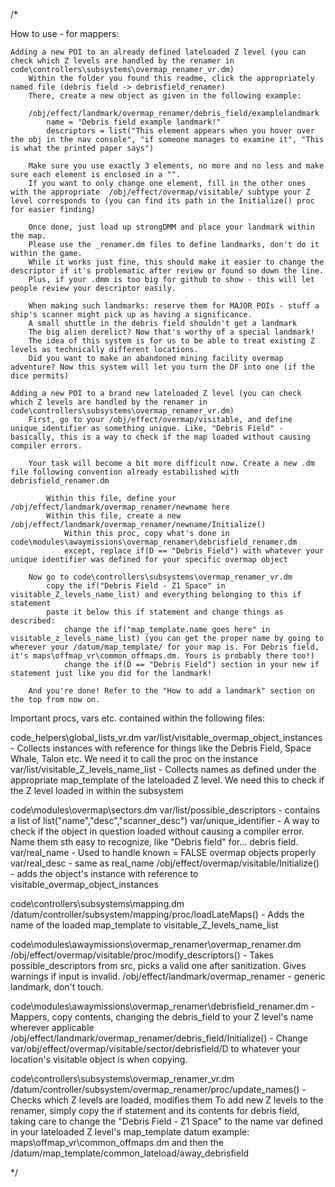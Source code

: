 /*

How to use - for mappers:

    Adding a new POI to an already defined lateloaded Z level (you can check which Z levels are handled by the renamer in code\controllers\subsystems\overmap_renamer_vr.dm)
        Within the folder you found this readme, click the appropriately named file (debris field -> debrisfield_renamer)
        There, create a new object as given in the following example:

        /obj/effect/landmark/overmap_renamer/debris_field/examplelandmark
	        name = "Debris field example landmark!"
	        descriptors = list("This element appears when you hover over the obj in the nav console", "if someone manages to examine it", "This is what the printed paper says")

        Make sure you use exactly 3 elements, no more and no less and make sure each element is enclosed in a "".
        If you want to only change one element, fill in the other ones with the appropriate  /obj/effect/overmap/visitable/ subtype your Z level corresponds to (you can find its path in the Initialize() proc for easier finding)

        Once done, just load up strongDMM and place your landmark within the map.
        Please use the _renamer.dm files to define landmarks, don't do it within the game.
        While it works just fine, this should make it easier to change the descriptor if it's problematic after review or found so down the line.
        Plus, if your .dmm is too big for github to show - this will let people review your descriptor easily.

        When making such landmarks: reserve them for MAJOR POIs - stuff a ship's scanner might pick up as having a significance.
        A small shuttle in the debris field shouldn't get a landmark
        The big alien derelict? Now that's worthy of a special landmark!
        The idea of this system is for us to be able to treat existing Z levels as technically different locations. 
        Did you want to make an abandoned mining facility overmap adventure? Now this system will let you turn the DF into one (if the dice permits)

    Adding a new POI to a brand new lateloaded Z level (you can check which Z levels are handled by the renamer in code\controllers\subsystems\overmap_renamer_vr.dm)
        First, go to your /obj/effect/overmap/visitable, and define unique_identifier as something unique. Like, "Debris Field" - basically, this is a way to check if the map loaded without causing compiler errors.

        Your task will become a bit more difficult now. Create a new .dm file following convention already estabilished with debrisfield_renamer.dm

            Within this file, define your /obj/effect/landmark/overmap_renamer/newname here
            Within this file, create a new /obj/effect/landmark/overmap_renamer/newname/Initialize()
                Within this proc, copy what's done in code\modules\awaymissions\overmap_renamer\debrisfield_renamer.dm
                except, replace if(D == "Debris Field") with whatever your unique identifier was defined for your specific overmap object

        Now go to code\controllers\subsystems\overmap_renamer_vr.dm
            copy the if("Debris Field - Z1 Space" in visitable_Z_levels_name_list) and everything belonging to this if statement
            paste it below this if statement and change things as described:
                change the if("map_template.name goes here" in visitable_z_levels_name_list) (you can get the proper name by going to wherever your /datum/map_template/ for your map is. For Debris field, it's maps\offmap_vr\common_offmaps.dm. Yours is probably there too!)
                change the if(D == "Debris Field") section in your new if statement just like you did for the landmark!

        And you're done! Refer to the "How to add a landmark" section on the top from now on.
        



Important procs, vars etc. contained within the following files:

code\_helpers\global_lists_vr.dm
    var/list/visitable_overmap_object_instances - Collects instances with reference for things like the Debris Field, Space Whale, Talon etc. We need it to call the proc on the instance
    var/list/visitable_Z_levels_name_list - Collects names as defined under the appropriate map_template of the lateloaded Z level. We need this to check if the Z level loaded in within the subsystem

code\modules\overmap\sectors.dm
    var/list/possible_descriptors - contains a list of list("name","desc","scanner_desc")
    var/unique_identifier - A way to check if the object in question loaded without causing a compiler error. Name them sth easy to recognize, like "Debris field" for... debris field.
    var/real_name - Used to handle known = FALSE overmap objects properly
	var/real_desc - same as real_name
    /obj/effect/overmap/visitable/Initialize() - adds the object's instance with reference to visitable_overmap_object_instances

code\controllers\subsystems\mapping.dm
    /datum/controller/subsystem/mapping/proc/loadLateMaps() - Adds the name of the loaded map_template to visitable_Z_levels_name_list

code\modules\awaymissions\overmap_renamer\overmap_renamer.dm
    /obj/effect/overmap/visitable/proc/modify_descriptors() - Takes possible_descriptors from src, picks a valid one after sanitization. Gives warnings if input is invalid.
    /obj/effect/landmark/overmap_renamer - generic landmark, don't touch.

code\modules\awaymissions\overmap_renamer\debrisfield_renamer.dm - Mappers, copy contents, changing the debris_field to your Z level's name wherever applicable
    /obj/effect/landmark/overmap_renamer/debris_field/Initialize() - Change var/obj/effect/overmap/visitable/sector/debrisfield/D to whatever your location's visitable object is when copying.

code\controllers\subsystems\overmap_renamer_vr.dm
    /datum/controller/subsystem/overmap_renamer/proc/update_names() - Checks which Z levels are loaded, modifies them 
        To add new Z levels to the renamer, simply copy the if statement and its contents for debris field,
        taking care to change the "Debris Field - Z1 Space" to the name var defined in your lateloaded Z level's map_template datum
        example: maps\offmap_vr\common_offmaps.dm and then the /datum/map_template/common_lateload/away_debrisfield


*/
